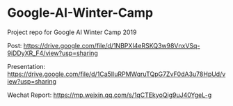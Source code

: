 # Google-AI-Winter-Camp
Project repo for Google AI Winter Camp 2019

Post: https://drive.google.com/file/d/1NBPXI4eRSKQ3w98VnxVSq-9iDDyXR_F4/view?usp=sharing 

Presentation: https://drive.google.com/file/d/1Ca5IluRPMWqruTQpG7ZvF0dA3u78HpUd/view?usp=sharing

Wechat Report: https://mp.weixin.qq.com/s/1qCTEkyoQig9uJ40YgeL-g
